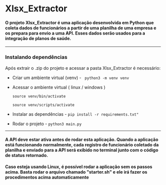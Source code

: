 # Xlsx_Extractor

#### O projeto Xlsx_Extractor é uma aplicação desenvolvida em Python que coleta dados de funcionários a partir de uma planilha de uma empresa e os prepara para envio a uma API. Esses dados serão usados para a integração de planos de saúde.

---
### Instalando dependências 

Após extrair o .zip do projeto e acessar a pasta Xlsx_Extractor é necessário:

* Criar um ambiente virtual (venv) - ``` python3 -m venv venv```
* Acessar o ambiente virtual ( linux / windows )
  
   ``` source venv/bin/activate ```
  
   ``` source venv/scripts/activate ```

* Instalar as dependências - ``` pip install -r requirements.txt"  ```
* Rodar o projeto - ``` python3 main.py ```
  
---
#### A API deve estar ativa antes de rodar esta aplicação. Quando a aplicação está funcionando normalmente, cada registro de funcionário coletado da planilha e enviado para a API será exibido no terminal junto com o código de status retornado.

#### Caso esteja usando Linux, é possível rodar a aplicação sem os passos acima. Basta rodar o arquivo chamado "starter.sh" e ele irá fazer os procedimentos acima automaticamente

